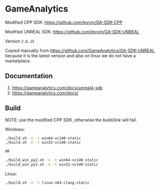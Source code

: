 # GameAnalytics

Modified CPP SDK: https://github.com/leyyin/GA-SDK-CPP

Modified UNREAL SDK: https://github.com/leyyin/GA-SDK-UNREAL


Version `2.6.15`

Copied manually from https://github.com/GameAnalytics/GA-SDK-UNREAL
because it is the latest version and also on linux we do not have a marketplace.

## Documentation
1. https://gameanalytics.com/docs/unreal4-sdk
2. https://gameanalytics.com/docs/


## Build

NOTE: use the modified CPP SDK, otherwise the build/link will fail.

Windows:
```sh
./build.sh -n -t win64-vc140-static
./build.sh -n -t win32-vc140-static

OR

./build_win_py2.sh -n -t win64-vc140-static
./build_win_py2.sh -n -t win32-vc140-static
```

Linux:
```sh
./build.sh -n -t linux-x64-clang-static
```
